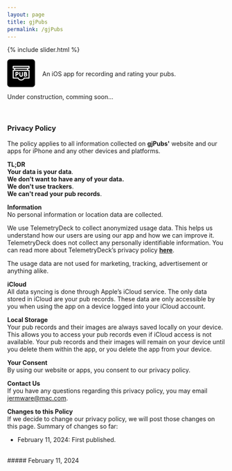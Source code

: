 ```yaml
---
layout: page
title: gjPubs
permalink: /gjPubs
---
```


{% include slider.html %}

<span style="float: left; line-height: 0px;">
<img width="64" height="64" src="/images/gjPubs/gjPubs-icon.png">
</span>
<span style="float: left; padding: 25px 0px 0px 17px;">
An iOS app for recording and rating your pubs.
</span>
<div style="clear: both;"></div>

Under construction, comming soon...

<br>
<h3 id="privacy">Privacy Policy</h3>

The policy applies to all information collected on **gjPubs'** website and our apps for iPhone and any other devices and platforms.

**TL;DR**  
**Your data is your data**.  
**We don’t want to have any of your data.**  
**We don't use trackers**.  
**We can't read your pub records**.  

**Information**  
No personal information or location data are collected.

We use TelemetryDeck to collect anonymized usage data. This helps us understand how our users are using our app and how we can improve it. TelemetryDeck does not collect any personally identifiable information. You can read more about TelemetryDeck’s privacy policy **[here](https://telemetrydeck.com/privacy)**.

The usage data are not used for marketing, tracking, advertisement or anything alike.

**iCloud**  
All data syncing is done through Apple’s iCloud service. The only data stored in iCloud are your pub records. These data are only accessible by you when using the app on a device logged into your iCloud account.

**Local Storage**  
Your pub records and their images are always saved locally on your device. This allows you to access your pub records even if iCloud access is not available. Your pub records and their images will remain on your device until you delete them within the app, or you delete the app from your device.

**Your Consent**  
By using our website or apps, you consent to our privacy policy.

**Contact Us**  
If you have any questions regarding this privacy policy, you may email [jermware@mac.com](mailto:jermware@mac.com).

**Changes to this Policy**  
If we decide to change our privacy policy, we will post those changes on this page. Summary of changes so far:

- February 11, 2024: First published.

<br>
##### February 11, 2024
